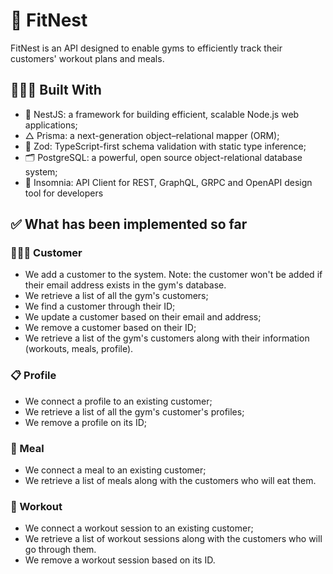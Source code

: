 # 🥦 FitNest

FitNest is an API designed to enable gyms to efficiently track their customers' workout plans and meals.

## 👨🏻‍💻 Built With

* 🔴 NestJS: a framework for building efficient, scalable Node.js web applications;
* △ Prisma: a next-generation object–relational mapper (ORM);
* 💎 Zod: TypeScript-first schema validation with static type inference;
* 🗂️ PostgreSQL: a powerful, open source object-relational database system;
* 🔮 Insomnia: API Client for REST, GraphQL, GRPC and OpenAPI design tool for developers

## ✅ What has been implemented so far

### 🏋🏻‍♀️ Customer

* We add a customer to the system. Note: the customer won't be added if their email address exists in the gym's database.
* We retrieve a list of all the gym's customers;
* We find a customer through their ID;
* We update a customer based on their email and address;
* We remove a customer based on their ID;
* We retrieve a list of the gym's customers along with their information (workouts, meals, profile).

### 📋 Profile

* We connect a profile to an existing customer;
* We retrieve a list of all the gym's customer's profiles;
* We remove a profile on its ID;

### 🥗 Meal

* We connect a meal to an existing customer;
* We retrieve a list of meals along with the customers who will eat them.

### 💪 Workout

* We connect a workout session to an existing customer;
* We retrieve a list of workout sessions along with the customers who will go through them.
* We remove a workout session based on its ID.
